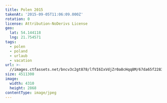 ```yaml
---
title: Polen 2015
takenAt: '2015-09-05T11:06:09.000Z'
rotation: 0
license: Attribution-NoDerivs License
geo:
  lat: 54.144118
  lng: 21.754571
tags:
  - polen
  - poland
  - urlaub
  - vacation
url: >-
  //images.ctfassets.net/bncv3c2gt878/lfVI6IxVdjZr0a8cHqq8M/67da65f2283ed31d590b655a6bfa5fb1/polen-2015_25957505265_o
size: 4511300
image:
  width: 4310
  height: 2868
contentType: image/jpeg
---
```


